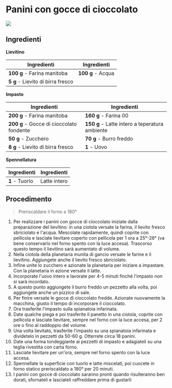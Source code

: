 # Panini con gocce di cioccolato

![](img/Panini-con-gocce-di-cioccolato.avif)

## Ingredienti

**Lievitino**

| Ingredienti                  | Ingredienti             |
| ---------------------------- | ----------------------- |
| **100 g** - Farina manitoba | **100 g** - Acqua |
| **5 g** - Lievito di birra fresco | |

**Impasto**

| Ingredienti                  | Ingredienti             |
| ---------------------------- | ----------------------- |
| **200 g** - Farina manitoba | **160 g** - Farina 00 |
| **200 g** - Gocce di cioccolato fondente| **150 g** - Latte intero a teperatura ambiente|
| **50 g** - Zucchero | **70 g** - Burro freddo |
| **8 g** - Lievito di birra fresco | **1** - Uovo |

**Spennellatura**

| Ingredienti                  | Ingredienti             |
| ---------------------------- | ----------------------- |
| **1** - Tuorlo | Latte intero |

## Procedimento

> Preriscaldare il forno a 180°

1. Per realizzare i panini con gocce di cioccolato iniziate dalla preparazione del lievitino: in una ciotola versate la farina, il lievito fresco sbriciolato e l'acqua. Mescolate rapidamente, quindi coprite con pellicola e lasciate lievitare coperto con pellicola per 1 ora a 25°-26° (va bene conservarlo nel forno spento con la luce accesa). Trascorso questo tempo il lievitino sarà aumentato di volume. 
1. Nella ciotola della planetaria munita di gancio versate le farine e il lievitino. Aggiungete anche il lievito fresco sbriciolato. 
1. Infine unite lo zucchero e azionate la planetaria per iniziare a impastare. Con la planetaria in azione versate il latte.
1. Incorporate l'uovo intero e lavorate per 4-5 minuti finché l'impasto non si sarà incordato. 
1. A questo punto aggiungete il burro freddo un pezzetto alla volta, poi aggiungete anche un pizzico di sale. 
1. Per finire versate le gocce di cioccolato fredde. Azionate nuovamente la macchina, giusto il tempo di incorporare il cioccolato. 
1. Ora trasferite l'impasto sulla spianatoia infarinata.
1. Date qualche piega e poi trasferite il panetto in una ciotola, coprite con pellicola e lasciate lievitare, sempre nel forno con la luce accesa, per 2 ore o fino al raddoppio del volume. 
1. Una volta lievitato, trasferite l'impasto su una spianatoia infarinata e dividetelo in pezzetti da 50-60 g. Otterrete circa 18 panini.
1. Date una forma tondeggiante ai pezzetti di impasto e adagiateli su una teglia rivestita con carta forno. 
1. Lasciate lievitare per un'ora, sempre nel forno spento con la luce accesa.
1. Spennellate la superficie con tuorlo e latte miscelati, poi cuocete in forno statico preriscaldato a 180° per 20 minuti. 
1. I panini con gocce di cioccolato saranno pronti quando risulteranno ben dorati, sfornateli e lasciateli raffreddare prima di gustarli

